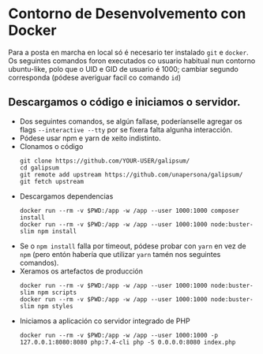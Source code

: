# Contorno de Desenvolvemento con Docker

Para a posta en marcha en local só é necesario ter instalado `git` e `docker`. Os seguintes comandos foron executados co usuario habitual nun contorno ubuntu-like, polo que o UID e GID de usuario é 1000; cambiar segundo corresponda (pódese averiguar facil co comando `id`)

## Descargamos o código e iniciamos o servidor.

- Dos seguintes comandos, se algún fallase, poderíanselle agregar os flags `--interactive --tty` por se fixera falta algunha interacción.
- Pódese usar npm e yarn de xeito indistinto.
- Clonamos o código
    ```
    git clone https://github.com/YOUR-USER/galipsum/
    cd galipsum
    git remote add upstream https://github.com/unapersona/galipsum/
    git fetch upstream
    ```
- Descargamos dependencias
    ```
    docker run --rm -v $PWD:/app -w /app --user 1000:1000 composer install
    docker run --rm -v $PWD:/app -w /app --user 1000:1000 node:buster-slim npm install
    ```
- Se o `npm install` falla por timeout, pódese probar con `yarn` en vez de `npm` (pero entón habería que utilizar `yarn` tamén nos seguintes comandos).
- Xeramos os artefactos de producción
    ```
    docker run --rm -v $PWD:/app -w /app --user 1000:1000 node:buster-slim npm scripts
    docker run --rm -v $PWD:/app -w /app --user 1000:1000 node:buster-slim npm styles
    ```
- Iniciamos a aplicación co servidor integrado de PHP
    ```
    docker run --rm -v $PWD:/app -w /app --user 1000:1000 -p 127.0.0.1:8080:8080 php:7.4-cli php -S 0.0.0.0:8080 index.php
    ```

